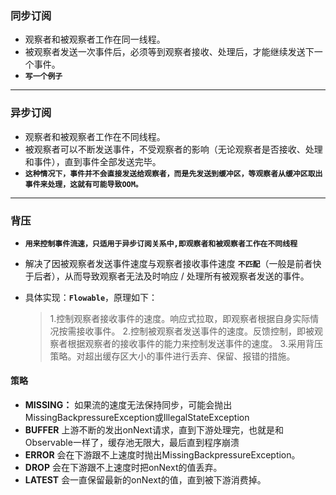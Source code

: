 ### 同步订阅

- 观察者和被观察者工作在同一线程。
- 被观察者发送一次事件后，必须等到观察者接收、处理后，才能继续发送下一个事件。
- **`写一个例子`**

---

### 异步订阅

- 观察者和被观察者工作在不同线程。
- 被观察者可以不断发送事件，不受观察者的影响（无论观察者是否接收、处理和事件），直到事件全部发送完毕。
- **`这种情况下，事件并不会直接发送给观察者，而是先发送到缓冲区，等观察者从缓冲区取出事件来处理，这就有可能导致OOM。`**

---

### 背压

- **`用来控制事件流速，只适用于异步订阅关系中,即观察者和被观察者工作在不同线程`**

- 解决了因被观察者发送事件速度与观察者接收事件速度 **`不匹配`**（一般是前者快于后者），从而导致观察者无法及时响应 / 处理所有被观察者发送的事件。

- 具体实现：**`Flowable`**，原理如下：

  > 1.控制观察者接收事件的速度。响应式拉取，即观察者根据自身实际情况按需接收事件。
  >2.控制被观察者发送事件的速度。反馈控制，即被观察者根据观察者的接收事件的能力来控制发送事件的速度。
  >   3.采用背压策略。对超出缓存区大小的事件进行丢弃、保留、报错的措施。

#### 策略

- **MISSING：**
  如果流的速度无法保持同步，可能会抛出MissingBackpressureException或IllegalStateException
- **BUFFER**
  上游不断的发出onNext请求，直到下游处理完，也就是和Observable一样了，缓存池无限大，最后直到程序崩溃
- **ERROR**
  会在下游跟不上速度时抛出MissingBackpressureException。
- **DROP**
  会在下游跟不上速度时把onNext的值丢弃。
- **LATEST**
  会一直保留最新的onNext的值，直到被下游消费掉。





